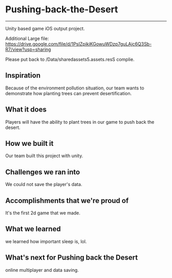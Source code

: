 # Pushing-back-the-Desert
----
Unity based game iOS output project. 

Additional Large file: https://drive.google.com/file/d/1PsIZpikiKGowuWDzp7guLAjc6Q3Sb-R7/view?usp=sharing

Please put back to /Data/sharedassets5.assets.resS complie.

## Inspiration
Because of the environment pollution situation, our team wants to demonstrate how planting trees can prevent desertification. 

## What it does
Players will have the ability to plant trees in our game to push back the desert.

## How we built it
Our team built this project with unity.

## Challenges we ran into
We could not save the player's data.

## Accomplishments that we're proud of
It's the first 2d game that we made.

## What we learned
we learned how important sleep is, lol.

## What's next for Pushing back the Desert
online multiplayer and data saving.
